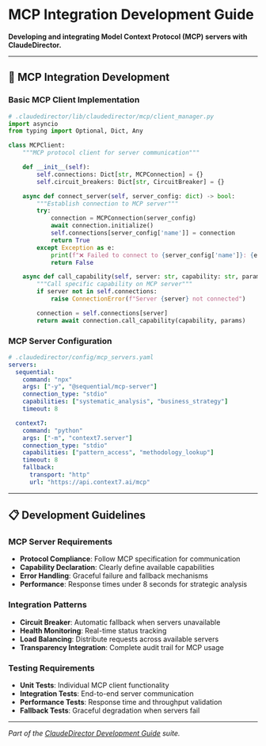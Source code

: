 # MCP Integration Development Guide

**Developing and integrating Model Context Protocol (MCP) servers with ClaudeDirector.**

---

## 🔧 **MCP Integration Development**

### **Basic MCP Client Implementation**
```python
# .claudedirector/lib/claudedirector/mcp/client_manager.py
import asyncio
from typing import Optional, Dict, Any

class MCPClient:
    """MCP protocol client for server communication"""

    def __init__(self):
        self.connections: Dict[str, MCPConnection] = {}
        self.circuit_breakers: Dict[str, CircuitBreaker] = {}

    async def connect_server(self, server_config: dict) -> bool:
        """Establish connection to MCP server"""
        try:
            connection = MCPConnection(server_config)
            await connection.initialize()
            self.connections[server_config['name']] = connection
            return True
        except Exception as e:
            print(f"❌ Failed to connect to {server_config['name']}: {e}")
            return False

    async def call_capability(self, server: str, capability: str, params: dict) -> dict:
        """Call specific capability on MCP server"""
        if server not in self.connections:
            raise ConnectionError(f"Server {server} not connected")

        connection = self.connections[server]
        return await connection.call_capability(capability, params)
```

### **MCP Server Configuration**
```yaml
# .claudedirector/config/mcp_servers.yaml
servers:
  sequential:
    command: "npx"
    args: ["-y", "@sequential/mcp-server"]
    connection_type: "stdio"
    capabilities: ["systematic_analysis", "business_strategy"]
    timeout: 8

  context7:
    command: "python"
    args: ["-m", "context7.server"]
    connection_type: "stdio"
    capabilities: ["pattern_access", "methodology_lookup"]
    timeout: 8
    fallback:
      transport: "http"
      url: "https://api.context7.ai/mcp"
```

---

## 📋 **Development Guidelines**

### **MCP Server Requirements**
- **Protocol Compliance**: Follow MCP specification for communication
- **Capability Declaration**: Clearly define available capabilities
- **Error Handling**: Graceful failure and fallback mechanisms
- **Performance**: Response times under 8 seconds for strategic analysis

### **Integration Patterns**
- **Circuit Breaker**: Automatic fallback when servers unavailable
- **Health Monitoring**: Real-time status tracking
- **Load Balancing**: Distribute requests across available servers
- **Transparency Integration**: Complete audit trail for MCP usage

### **Testing Requirements**
- **Unit Tests**: Individual MCP client functionality
- **Integration Tests**: End-to-end server communication
- **Performance Tests**: Response time and throughput validation
- **Fallback Tests**: Graceful degradation when servers fail

---

*Part of the [ClaudeDirector Development Guide](../DEVELOPMENT_GUIDE.md) suite.*
